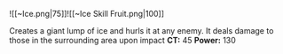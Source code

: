 
![[~Ice.png|75]]![[~Ice Skill Fruit.png|100]]

Creates a giant lump of ice and hurls it at any enemy. It deals damage to those in the surrounding area upon impact
**CT:** 45
**Power:** 130